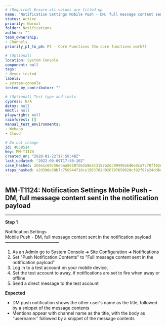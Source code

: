 ```yaml
---
# (Required) Ensure all values are filled up
name: "Notification Settings Mobile Push - DM, full message content sent in the notification payload"
status: Active
priority: Normal
folder: Notifications
authors: ""
team_ownership: 
- Channels
priority_p1_to_p4: P2 - Core Functions (Do core functions work?)

# (Optional)
location: System Console
component: null
tags:
- Never tested
labels: 
- system-console
tested_by_contributor: ""

# (Optional) Test type and tools
cypress: N/A
detox: null
mmctl: null
playwright: null
rainforest: []
manual_test_environments:
- Webapp
- Cloud

# Do not change
id: 4058514
key: MM-T1124
created_on: "2020-01-22T17:58:48Z"
last_updated: "2022-09-09T17:58:10Z"
case_hashed: 2b6e1c69c56ebaa8628fd6da9e253152a2dc99490a6d6e0ca7c70ff02e5182dbe389709ff9c5baf48f139a628148299c
steps_hashed: a2d390a38b7c758944710ce1563762d026707650020cf82f87e24dd6ca88de81ecc09a0f34bdb234083cdfa443f379e5
---
```


<!-- (Auto-generated) Based on frontmatter's "key" and "name" -->

## MM-T1124: Notification Settings Mobile Push - DM, full message content sent in the notification payload

---

**Step 1**

Notification Settings\
Mobile Push - DM, full message content sent in the notification payload\
–––––––––––––––––––––––––

1. As an Admin go to System Console ➜ Site Configuration ➜ Notifications
2. Set "Push Notification Contents" to "Full message content sent in the notification payload"
3. Log in to a test account on your mobile device.
4. Set the test account to away, if notifications are set to fire when away or offline
5. Send a direct message to the test account

**Expected**

- DM push notification shows the other user's name as the title, followed by a snippet of the message contents
- Mentions appear with channel name as the title, with the body as "username:" followed by a snippet of the message contents
